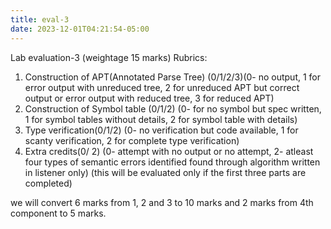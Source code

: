 ```yaml
---
title: eval-3
date: 2023-12-01T04:21:54-05:00
---
```

Lab evaluation-3 (weightage 15 marks)
Rubrics:
1. Construction of APT(Annotated Parse Tree)  (0/1/2/3)(0- no output, 1 for error output with unreduced tree, 2 for unreduced APT but correct output or error output with reduced tree, 3 for reduced APT)
2. Construction of Symbol table (0/1/2) (0- for no symbol but spec written, 1 for symbol tables without details, 2 for symbol table with details)
3. Type verification(0/1/2) (0- no verification but code available, 1 for scanty verification, 2 for complete type verification)
4. Extra credits(0/ 2) (0- attempt with no output or no attempt, 2- atleast four types of semantic errors identified found through algorithm written in listener only) (this will be evaluated only if the first three parts are completed)

we will convert 6  marks from 1, 2 and 3 to 10 marks and 2 marks from 4th component to  5 marks.